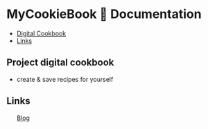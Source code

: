# MyCookieBook 🍪  Documentation
<ul> 
	<li><a href=#Digital>Digital Cookbook</a></li>
  	<li><a href=#Links>Links</a></li>
</ul>
<h2 id="Digital">Project digital cookbook</h2>
<ul>
  <li>create & save recipes for yourself</li>
</ul>
<h2 id="Links">Links</h2>
<ul>
<a href="https://mycookiebook.wordpress.com/">Blog</a>
<a href="YouTrack https://dhbw-karlsruhe.myjetbrains.com/youtrack/dashboard?id=daa9d0a7-920f-4823-8c67-75f6c7c3bf62"></a>
</ul>

